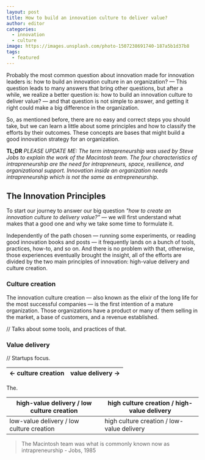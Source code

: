```yaml
---
layout: post
title: How to build an innovation culture to deliver value?
author: editor
categories:
  - innovation
  - culture
image: https://images.unsplash.com/photo-1507238691740-187a5b1d37b8
tags:
  - featured
---
```


Probably the most common question about innovation made for innovation leaders is: how to build an innovation culture in an organization? — This question leads to many answers that bring other questions, but after a while, we realize a better question is: how to build an innovation culture to deliver value? — and that question is not simple to answer, and getting it right could make a big difference in the organization.

So, as mentioned before, there are no easy and correct steps you should take, but we can learn a little about some principles and how to classify the efforts by their outcomes. These concepts are bases that might build a good innovation strategy for an organization.

**TL;DR**
*PLEASE UPDATE ME: The term intrapreneurship was used by Steve Jobs to explain the work of the Macintosh team. The four characteristics of intrapreneurship are the need for intrapreneurs, space, resilience, and organizational support. Innovation inside an organization needs intrapreneurship which is not the same as entrepreneurship.*

## The Innovation Principles
To start our journey to answer our big question *"how to create an innovation culture to delivery value?”* — we will first understand what makes that a good one and why we take some time to formulate it.

Independently of the path chosen — running some experiments, or reading good innovation books and posts — it frequently lands on a bunch of tools, practices, how-to, and so on. And there is no problem with that, otherwise, those experiences eventually brought the insight, all of the efforts are divided by the two main principles of innovation: high-value delivery and culture creation.

### Culture creation
The innovation culture creation — also known as the elixir of the long life for the most successful companies — is the first intention of a mature organization. Those organizations have a product or many of them selling in the market, a base of customers, and a revenue established.

// Talks about some tools, and practices of that.
### Value delivery
// Startups focus.


| <- culture creation | value delivery -> |
| ------------------- | ----------------: |


The.


| high-value delivery / low culture creation | high culture creation / high-value delivery |
| ------------------------------------------ | ------------------------------------------- |
| low-value delivery / low culture creation  | high culture creation / low-value delivery  |


> The Macintosh team was what is commonly known now as intrapreneurship - Jobs, 1985